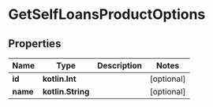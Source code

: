 
# GetSelfLoansProductOptions

## Properties
| Name | Type | Description | Notes |
| ------------ | ------------- | ------------- | ------------- |
| **id** | **kotlin.Int** |  |  [optional] |
| **name** | **kotlin.String** |  |  [optional] |



